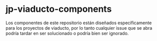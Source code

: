 # jp-viaducto-components

Los componentes de este repositorio están diseñados específicamente para los proyectos de viaducto, por lo tanto cualquier issue que se abra podría tardar en ser solucionado o podría bien ser ignorado.
